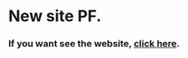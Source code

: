 # New site PF.

### If you want see the website, [click here](https://geraldogonzalez.github.io/new-site-pf/code/index.html).

